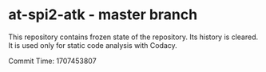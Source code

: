 # at-spi2-atk - master branch

This repository contains frozen state of the repository.
Its history is cleared. It is used only for static code
analysis with Codacy.

Commit Time: 1707453807